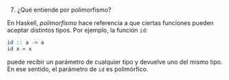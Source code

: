 7. ¿Qué entiende por polimorfismo?

En Haskell, _polimorfismo_ hace referencia a que ciertas funciones pueden aceptar distintos tipos. Por ejemplo, la función `id`:

```haskell
id :: a -> a
id x = x
```
puede recibir un parámetro de cualquier tipo y devuelve uno del mismo tipo. En ese sentido, el parámetro de `id` es polimórfico.

